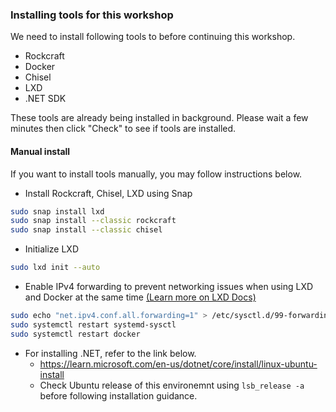 ### Installing tools for this workshop

We need to install following tools to before continuing this workshop.

- Rockcraft
- Docker
- Chisel
- LXD
- .NET SDK

These tools are already being installed in background. Please wait a few minutes then click "Check" to see if tools are installed.

#### Manual install

If you want to install tools manually, you may follow instructions below.

- Install Rockcraft, Chisel, LXD using Snap

```bash
sudo snap install lxd
sudo snap install --classic rockcraft
sudo snap install --classic chisel
```

- Initialize LXD

```bash
sudo lxd init --auto
```

- Enable IPv4 forwarding to prevent networking issues when using LXD and Docker at the same time [(Learn more on LXD Docs)](https://documentation.ubuntu.com/lxd/en/latest/howto/network_bridge_firewalld/#prevent-connectivity-issues-with-lxd-and-docker)

```bash
sudo echo "net.ipv4.conf.all.forwarding=1" > /etc/sysctl.d/99-forwarding.conf
sudo systemctl restart systemd-sysctl
sudo systemctl restart docker
```

- For installing .NET, refer to the link below.
  - https://learn.microsoft.com/en-us/dotnet/core/install/linux-ubuntu-install
  - Check Ubuntu release of this environemnt using `lsb_release -a` before following installation guidance.